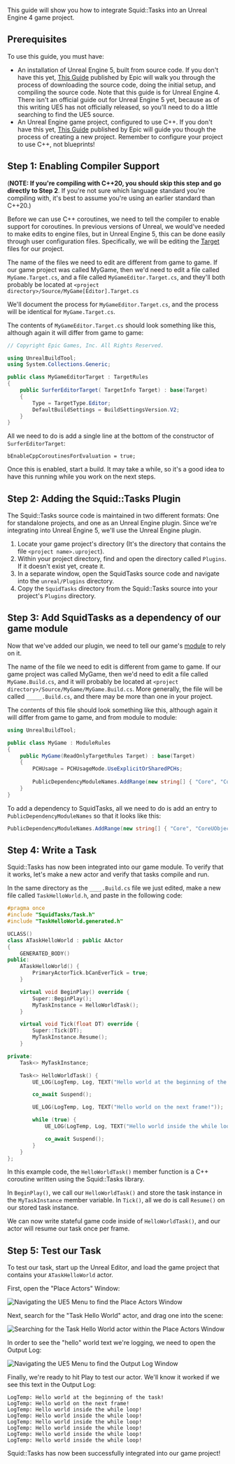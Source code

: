 This guide will show you how to integrate Squid::Tasks into an Unreal Engine 4 game project.

Prerequisites
-------------

To use this guide, you must have:

 * An installation of Unreal Engine 5, built from source code. If you don't have this yet, [This Guide](https://docs.unrealengine.com/4.27/en-US/ProgrammingAndScripting/ProgrammingWithCPP/DownloadingSourceCode/) published by Epic will walk you through the process of downloading the source code, doing the initial setup, and compiling the source code. Note that this guide is for Unreal Engine 4. There isn't an official guide out for Unreal Engine 5 yet, because as of this writing UE5 has not officially released, so you'll need to do a little searching to find the UE5 source.
 * An Unreal Engine game project, configured to use C++. If you don't have this yet, [This Guide](https://docs.unrealengine.com/4.27/en-US/Basics/Projects/Browser/) published by Epic will guide you though the process of creating a new project. Remember to configure your project to use C++, not blueprints!

Step 1: Enabling Compiler Support
---------------------------------
(__NOTE: If you're compiling with C++20, you should skip this step and go directly to Step 2__. If you're not sure which language standard you're compiling with, it's best to assume you're using an earlier standard than C++20.)

Before we can use C++ coroutines, we need to tell the compiler to enable support for coroutines. In previous versions of Unreal, we would've needed to make edits to engine files, but in Unreal Engine 5, this can be done easily through user configuration files. Specifically, we will be editing the [Target](https://docs.unrealengine.com/4.27/en-US/ProductionPipelines/BuildTools/UnrealBuildTool/TargetFiles/) files for our project.

The name of the files we need to edit are different from game to game. If our game project was called MyGame, then we'd need to edit a file called `MyGame.Target.cs`, and a file called `MyGameEditor.Target.cs`, and they'll both probably be located at `<project directory>/Source/MyGame[Editor].Target.cs`

We'll document the process for `MyGameEditor.Target.cs`, and the process will be identical for `MyGame.Target.cs`.

The contents of `MyGameEditor.Target.cs` should look something like this, although again it will differ from game to game:
```c#
// Copyright Epic Games, Inc. All Rights Reserved.

using UnrealBuildTool;
using System.Collections.Generic;

public class MyGameEditorTarget : TargetRules
{
	public SurferEditorTarget( TargetInfo Target) : base(Target)
	{
		Type = TargetType.Editor;
		DefaultBuildSettings = BuildSettingsVersion.V2;
	}
}
```

All we need to do is add a single line at the bottom of the constructor of `SurferEditorTarget`:

`bEnableCppCoroutinesForEvaluation = true;`

Once this is enabled, start a build. It may take a while, so it's a good idea to have this running while you work on the next steps.


Step 2: Adding the Squid::Tasks Plugin
--------------------------------------

The Squid::Tasks source code is maintained in two different formats: One for standalone projects, and one as an Unreal Engine plugin. Since we're integrating into Unreal Engine 5, we'll use the Unreal Engine plugin.

 1. Locate your game project's directory (It's the directory that contains the file `<project name>.uproject`).
 2. Within your project directory, find and open the directory called `Plugins`. If it doesn't exist yet, create it.
 3. In a separate window, open the SquidTasks source code and navigate into the `unreal/Plugins` directory.
 4. Copy the `SquidTasks` directory from the Squid::Tasks source into your project's `Plugins` directory.

Step 3: Add SquidTasks as a dependency of our game module
---------------------------------------------------------
Now that we've added our plugin, we need to tell our game's [module](https://docs.unrealengine.com/4.27/en-US/ProgrammingAndScripting/ProgrammingWithCPP/Modules/) to rely on it. 

The name of the file we need to edit is different from game to game. If our game project was called MyGame, then we'd need to edit a file called `MyGame.Build.cs`, and it will probably be located at `<project directory>/Source/MyGame/MyGame.Build.cs`. More generally, the file will be called `_____.Build.cs`, and there may be more than one in your project.

The contents of this file should look something like this, although again it will differ from game to game, and from module to module:

```c#
using UnrealBuildTool;

public class MyGame : ModuleRules
{
	public MyGame(ReadOnlyTargetRules Target) : base(Target)
	{
		PCHUsage = PCHUsageMode.UseExplicitOrSharedPCHs;
	
		PublicDependencyModuleNames.AddRange(new string[] { "Core", "CoreUObject", "Engine", "InputCore" });
	}
}
```

To add a dependency to SquidTasks, all we need to do is add an entry to `PublicDependencyModuleNames` so that it looks like this:

```c#
PublicDependencyModuleNames.AddRange(new string[] { "Core", "CoreUObject", "Engine", "InputCore", "SquidTasks" });
```

Step 4: Write a Task
--------------------
Squid::Tasks has now been integrated into our game module. To verify that it works, let's make a new actor and verify that tasks compile and run.

In the same directory as the `____.Build.cs` file we just edited, make a new file called `TaskHelloWorld.h`, and paste in the following code:

```c++
#pragma once
#include "SquidTasks/Task.h"
#include "TaskHelloWorld.generated.h"

UCLASS()
class ATaskHelloWorld : public AActor
{
	GENERATED_BODY()
public:
	ATaskHelloWorld() {
		PrimaryActorTick.bCanEverTick = true;
	}

	virtual void BeginPlay() override {
		Super::BeginPlay();
		MyTaskInstance = HelloWorldTask();
	}

	virtual void Tick(float DT) override {
		Super::Tick(DT);
		MyTaskInstance.Resume();
	}

private:
	Task<> MyTaskInstance;

	Task<> HelloWorldTask() {
		UE_LOG(LogTemp, Log, TEXT("Hello world at the beginning of the task!"));

		co_await Suspend();

		UE_LOG(LogTemp, Log, TEXT("Hello world on the next frame!"));

		while (true) {
			UE_LOG(LogTemp, Log, TEXT("Hello world inside the while loop!"));

			co_await Suspend();
		}
	}
};
```

In this example code, the `HelloWorldTask()` member function is a C++ coroutine written using the Squid::Tasks library.

In `BeginPlay()`, we call our `HelloWorldTask()` and store the task instance in the `MyTaskInstance` member variable. In `Tick()`, all we do is call `Resume()` on our stored task instance. 

We can now write stateful game code inside of `HelloWorldTask()`, and our actor will resume our task once per frame.

Step 5: Test our Task
---------------------

To test our task, start up the Unreal Editor, and load the game project that contains your `ATaskHelloWorld` actor.

First, open the "Place Actors" Window:

![Navigating the UE5 Menu to find the Place Actors Window](images/PlaceActors_Dropdown_UE5.png "Navigating the UE5 Menu to find the Place Actors Window")

Next, search for the "Task Hello World" actor, and drag one into the scene:

![Searching for the Task Hello World actor within the Place Actors Window](images/PlaceActors_Dropdown_UE5.png "Searching for the Task Hello World actor within the Place Actors Window")

In order to see the "hello" world text we're logging, we need to open the Output Log:

![Navigating the UE5 Menu to find the Output Log Window](images/OutputLog_Dropdown_UE5.png "Navigating the UE5 Menu to find the Output Log Window")

Finally, we're ready to hit Play to test our actor. We'll know it worked if we see this text in the Output Log:

```
LogTemp: Hello world at the beginning of the task!
LogTemp: Hello world on the next frame!
LogTemp: Hello world inside the while loop!
LogTemp: Hello world inside the while loop!
LogTemp: Hello world inside the while loop!
LogTemp: Hello world inside the while loop!
LogTemp: Hello world inside the while loop!
LogTemp: Hello world inside the while loop!
```

Squid::Tasks has now been successfully integrated into our game project!